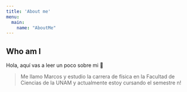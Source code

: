 ```yaml
---
title: 'About me'
menu:
  main:
    name: "AboutMe"
---
```


## Who am I

Hola, aquí vas a leer un poco sobre mi 🤩

> Me llamo Marcos y estudio la carrera de física
> en la Facultad de Ciencias de la UNAM 
> y actualmente estoy cursando el semestre n!
